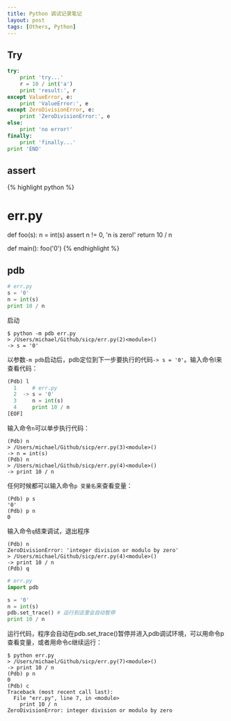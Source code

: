 ```yaml
---
title: Python 调试记录笔记
layout: post
tags: [Others, Python]
---
```



## Try

```python
try:
    print 'try...'
    r = 10 / int('a')
    print 'result:', r
except ValueError, e:
    print 'ValueError:', e
except ZeroDivisionError, e:
    print 'ZeroDivisionError:', e
else:
    print 'no error!'
finally:
    print 'finally...'
print 'END'
```


## assert

{% highlight python %}
# err.py
def foo(s):
    n = int(s)
    assert n != 0, 'n is zero!'
    return 10 / n

def main():
    foo('0')
{% endhighlight %}


## pdb


```python
# err.py
s = '0'
n = int(s)
print 10 / n
```

启动
```
$ python -m pdb err.py
> /Users/michael/Github/sicp/err.py(2)<module>()
-> s = '0'
```

以参数`-m pdb`启动后，pdb定位到下一步要执行的代码`-> s = '0'`。输入命令l来查看代码：
```python
(Pdb) l
  1     # err.py
  2  -> s = '0'
  3     n = int(s)
  4     print 10 / n
[EOF]
```
输入命令`n`可以单步执行代码：
```
(Pdb) n
> /Users/michael/Github/sicp/err.py(3)<module>()
-> n = int(s)
(Pdb) n
> /Users/michael/Github/sicp/err.py(4)<module>()
-> print 10 / n
```
任何时候都可以输入命令`p 变量名`来查看变量：
```
(Pdb) p s
'0'
(Pdb) p n
0
```

输入命令`q`结束调试，退出程序
```
(Pdb) n
ZeroDivisionError: 'integer division or modulo by zero'
> /Users/michael/Github/sicp/err.py(4)<module>()
-> print 10 / n
(Pdb) q
```


```python
# err.py
import pdb

s = '0'
n = int(s)
pdb.set_trace() # 运行到这里会自动暂停
print 10 / n

```
运行代码，程序会自动在pdb.set_trace()暂停并进入pdb调试环境，可以用命令p查看变量，或者用命令c继续运行：

```
$ python err.py 
> /Users/michael/Github/sicp/err.py(7)<module>()
-> print 10 / n
(Pdb) p n
0
(Pdb) c
Traceback (most recent call last):
  File "err.py", line 7, in <module>
    print 10 / n
ZeroDivisionError: integer division or modulo by zero
```